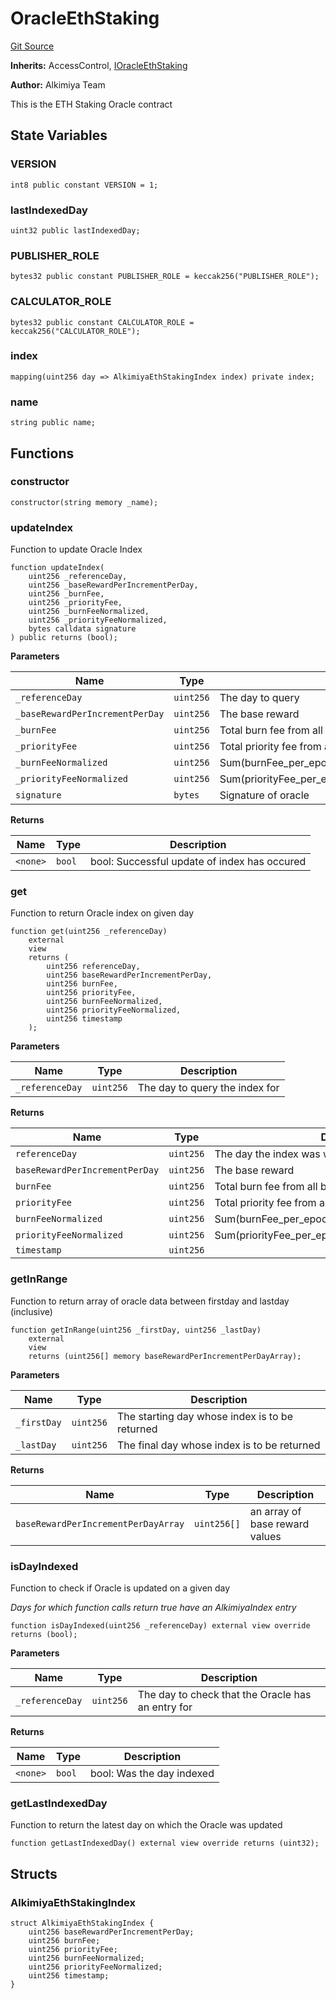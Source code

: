 # OracleEthStaking
[Git Source](https://github.com/Alkimiya/v2.1-core/tree/comments-docs/blob/ee3e12bcce8690315f313782a9d6014a1b843773/contracts/OracleEthStaking.sol)

**Inherits:**
AccessControl, [IOracleEthStaking](/doc/src/contracts/interfaces/oracle/oracleEthStaking/IOracleEthStaking.sol/interface.IOracleEthStaking.md)

**Author:**
Alkimiya Team

This is the ETH Staking Oracle contract


## State Variables
### VERSION

```solidity
int8 public constant VERSION = 1;
```


### lastIndexedDay

```solidity
uint32 public lastIndexedDay;
```


### PUBLISHER_ROLE

```solidity
bytes32 public constant PUBLISHER_ROLE = keccak256("PUBLISHER_ROLE");
```


### CALCULATOR_ROLE

```solidity
bytes32 public constant CALCULATOR_ROLE = keccak256("CALCULATOR_ROLE");
```


### index

```solidity
mapping(uint256 day => AlkimiyaEthStakingIndex index) private index;
```


### name

```solidity
string public name;
```


## Functions
### constructor


```solidity
constructor(string memory _name);
```

### updateIndex

Function to update Oracle Index


```solidity
function updateIndex(
    uint256 _referenceDay,
    uint256 _baseRewardPerIncrementPerDay,
    uint256 _burnFee,
    uint256 _priorityFee,
    uint256 _burnFeeNormalized,
    uint256 _priorityFeeNormalized,
    bytes calldata signature
) public returns (bool);
```
**Parameters**

|Name|Type|Description|
|----|----|-----------|
|`_referenceDay`|`uint256`|The day to query|
|`_baseRewardPerIncrementPerDay`|`uint256`|The base reward|
|`_burnFee`|`uint256`|Total burn fee from all blocks of the day|
|`_priorityFee`|`uint256`|Total priority fee from all blocks of the day|
|`_burnFeeNormalized`|`uint256`|Sum(burnFee_per_epoch/total_staked_eth_per_epoch)|
|`_priorityFeeNormalized`|`uint256`|Sum(priorityFee_per_epoch/total_staked_eth_per_epoch)|
|`signature`|`bytes`|Signature of oracle|

**Returns**

|Name|Type|Description|
|----|----|-----------|
|`<none>`|`bool`|bool: Successful update of index has occured|


### get

Function to return Oracle index on given day


```solidity
function get(uint256 _referenceDay)
    external
    view
    returns (
        uint256 referenceDay,
        uint256 baseRewardPerIncrementPerDay,
        uint256 burnFee,
        uint256 priorityFee,
        uint256 burnFeeNormalized,
        uint256 priorityFeeNormalized,
        uint256 timestamp
    );
```
**Parameters**

|Name|Type|Description|
|----|----|-----------|
|`_referenceDay`|`uint256`|The day to query the index for|

**Returns**

|Name|Type|Description|
|----|----|-----------|
|`referenceDay`|`uint256`|The day the index was written on|
|`baseRewardPerIncrementPerDay`|`uint256`|The base reward|
|`burnFee`|`uint256`|Total burn fee from all blocks of the day|
|`priorityFee`|`uint256`|Total priority fee from all blocks of the day|
|`burnFeeNormalized`|`uint256`|Sum(burnFee_per_epoch/total_staked_eth_per_epoch)|
|`priorityFeeNormalized`|`uint256`|Sum(priorityFee_per_epoch/total_staked_eth_per_epoch)|
|`timestamp`|`uint256`||


### getInRange

Function to return array of oracle data between firstday and lastday (inclusive)


```solidity
function getInRange(uint256 _firstDay, uint256 _lastDay)
    external
    view
    returns (uint256[] memory baseRewardPerIncrementPerDayArray);
```
**Parameters**

|Name|Type|Description|
|----|----|-----------|
|`_firstDay`|`uint256`|The starting day whose index is to be returned|
|`_lastDay`|`uint256`|The final day whose index is to be returned|

**Returns**

|Name|Type|Description|
|----|----|-----------|
|`baseRewardPerIncrementPerDayArray`|`uint256[]`|an array of base reward values|


### isDayIndexed

Function to check if Oracle is updated on a given day

*Days for which function calls return true have an AlkimiyaIndex entry*


```solidity
function isDayIndexed(uint256 _referenceDay) external view override returns (bool);
```
**Parameters**

|Name|Type|Description|
|----|----|-----------|
|`_referenceDay`|`uint256`|The day to check that the Oracle has an entry for|

**Returns**

|Name|Type|Description|
|----|----|-----------|
|`<none>`|`bool`|bool: Was the day indexed|


### getLastIndexedDay

Function to return the latest day on which the Oracle was updated


```solidity
function getLastIndexedDay() external view override returns (uint32);
```

## Structs
### AlkimiyaEthStakingIndex

```solidity
struct AlkimiyaEthStakingIndex {
    uint256 baseRewardPerIncrementPerDay;
    uint256 burnFee;
    uint256 priorityFee;
    uint256 burnFeeNormalized;
    uint256 priorityFeeNormalized;
    uint256 timestamp;
}
```

